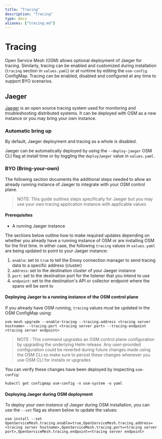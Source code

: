 ```yaml
---
title: "Tracing"
description: "Tracing"
type: docs
aliases: ["tracing.md"]
---
```


# Tracing
Open Service Mesh (OSM) allows optional deployment of Jaeger for tracing. Similarly, tracing can be enabled and customized during installation (`tracing` section in `values.yaml`) or at runtime by editing the `osm-config` ConfigMap. Tracing can be enabled, disabled and configured at any time to support BYO scenarios.

## Jaeger
[Jaeger](https://www.jaegertracing.io/) is an open source tracing system used for monitoring and troubleshooting distributed systems. It can be deployed with OSM as a new instance or you may bring your own instance. 

### Automatic bring up
By default, Jaeger deployment and tracing as a whole is disabled.

Jaeger can be automatically deployed by using the `--deploy-jaeger` OSM CLI flag at install time or by toggling the `deployJaeger` value in `values.yaml`.


### BYO (Bring-your-own)
The following section documents the additional steps needed to allow an already running instance of Jaeger to integrate with your OSM control plane.
> NOTE: This guide outlines steps specifically for Jaeger but you may use your own tracing application instance with applicable values

#### Prerequisites
* A running Jaeger instance

The sections below outline how to make required updates depending on whether you already have a running instance of OSM or are installing OSM for the first time. In either case, the following `tracing` values in `values.yaml` are being updated to point to your Jaeger instance:
1. `enable`: set to `true` to tell the Envoy connection manager to send tracing data to a specific address (cluster)
1. `address`: set to the destination cluster of your Jaeger instance
1. `port`: set to the destination port for the listener that you intend to use
1. `endpoint`: set to the destination's API or collector endpoint where the spans will be sent to


#### Deploying Jaeger to a running instance of the OSM control plane

If you already have OSM running, `tracing` values must be updated in the OSM ConfigMap using:

```console
osm mesh upgrade --enable-tracing --tracing-address <tracing server hostname> --tracing-port <tracing server port> --tracing-endpoint <tracing server endpoint>
```
> NOTE : This command upgrades an OSM control plane configuration by upgrading the underlying Helm release. Any user-provided configuration could be reverted during future changes made using the OSM CLI so make sure to persist these changes whenever you use OSM CLI for installs or upgrades

You can verify these changes have been deployed by inspecting `osm-config`:
```console
kubectl get configmap osm-config -n osm-system -o yaml
```

#### Deploying Jaeger during OSM deployment

To deploy _your own instance of Jaeger_ during OSM installation, you can use the `--set` flag as shown below to update the values:

```console
osm install --set OpenServiceMesh.tracing.enable=true,OpenServiceMesh.tracing.address=<tracing server hostname>,OpenServiceMesh.tracing.port=<tracing server port>,OpenServiceMesh.tracing.endpoint=<tracing server endpoint>
```

